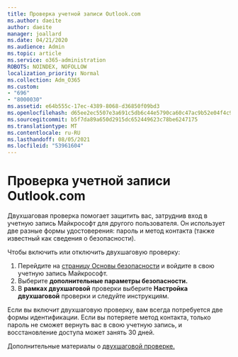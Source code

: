 ```yaml
---
title: Проверка учетной записи Outlook.com
ms.author: daeite
author: daeite
manager: joallard
ms.date: 04/21/2020
ms.audience: Admin
ms.topic: article
ms.service: o365-administration
ROBOTS: NOINDEX, NOFOLLOW
localization_priority: Normal
ms.collection: Adm_O365
ms.custom:
- "696"
- "8000030"
ms.assetid: e64b555c-17ec-4389-8068-d36850f09bd3
ms.openlocfilehash: d65ee2ec5507e3a691c5db6c44e5790ca60c47ac9b52e04f4c9052bf9503402d
ms.sourcegitcommit: b5f7da89a650d2915dc652449623c78be6247175
ms.translationtype: MT
ms.contentlocale: ru-RU
ms.lasthandoff: 08/05/2021
ms.locfileid: "53961604"
---
```

# <a name="how-to-verify-your-outlookcom-account"></a>Проверка учетной записи Outlook.com

Двухшаговая проверка помогает защитить вас, затруднив вход в учетную запись Майкрософт для другого пользователя. Он использует две разные формы удостоверения: пароль и метод контакта (также известный как сведения о безопасности).
  
Чтобы включить или отключить двухшаговую проверку:
  
1. Перейдите на [страницу Основы безопасности](https://go.microsoft.com/fwlink/?linkid=842325) и войдите в свою учетную запись Майкрософт.
2. Выберите **дополнительные параметры безопасности.**
3. В **рамках двухшаговой** проверки выберите **Настройка двухшаговой** проверки и следуйте инструкциям.

Если вы включит двухшаговую проверку, вам всегда потребуется две формы идентификации. Если вы потеряете метод контакта, только пароль не сможет вернуть вас в свою учетную запись, и восстановление доступа может занять 30 дней.
  
Дополнительные материалы о [двухшаговой проверке.](https://go.microsoft.com/fwlink/?linkid=872270)
  